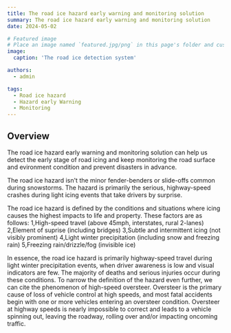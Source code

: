 ```yaml
---
title: The road ice hazard early warning and monitoring solution
summary: The road ice hazard early warning and monitoring solution
date: 2024-05-02

# Featured image
# Place an image named `featured.jpg/png` in this page's folder and customize its options here.
image:
  caption: 'The road ice detection system'

authors:
  - admin

tags:
  - Road ice hazard
  - Hazard early Warning
  - Monitoring
---
```


## Overview

The road ice hazard early warning and monitoring solution can help us detect the early stage of road icing and keep monitoring the road surface and evironment condition and prevent disasters in advance.

The road ice hazard isn't the minor fender-benders or slide-offs common during snowstorms. The hazard is primarily the serious, highway-speed crashes during light icing events that take drivers by surprise. 

The road ice hazard is defined by the conditions and situations where icing causes the highest impacts to life and property. These factors are as follows:
1,High-speed travel (above 45mph, interstates, rural 2-lanes)
2,Element of suprise (including bridges)
3,Subtle and intermittent icing (not visibly prominent)
4,Light winter precipitation (including snow and freezing rain)
5,Freezing rain/drizzle/fog (invisible ice)

In essence, the road ice hazard is primarily highway-speed travel during light winter precipitation events, when driver awareness is low and visual indicators are few. The majority of deaths and serious injuries occur during these conditions. To narrow the definition of the hazard even further, we can cite the phenomenon of high-speed oversteer. Oversteer is the primary cause of loss of vehicle control at high speeds, and most fatal accidents begin with one or more vehicles entering an oversteer condition. Oversteer at highway speeds is nearly impossible to correct and leads to a vehicle spinning out, leaving the roadway, rolling over and/or impacting oncoming traffic.


